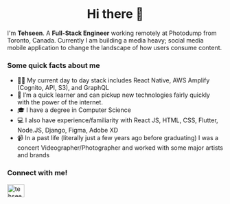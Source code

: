 <h1 align="center">Hi there 👋</h1>

I'm **Tehseen**. A **Full-Stack Engineer** working remotely at Photodump from Toronto, Canada. Currently I am building a media heavy; social media mobile application to change the landscape of how users consume content.

<h3 align="left">Some quick facts about me</h3>

- 🧑‍💻 My current day to day stack includes React Native, AWS Amplify (Cognito, API, S3), and GraphQL
- 🌱 I’m a quick learner and can pickup new technologies fairly quickly with the power of the internet.
- 🎓 I have a degree in Computer Science
- 💻 I also have experience/familiarity with React JS, HTML, CSS, Flutter, Node.JS, Django, Figma, Adobe XD
- 📹 In a past life (literally just a few years ago before graduating) I was a concert Videographer/Photographer and worked with some major artists and brands

<h3 align="left">Connect with me!</h3>
<a href="https://linkedin.com/in/tehseenc" target="blank"><img align="center" src="https://raw.githubusercontent.com/rahuldkjain/github-profile-readme-generator/master/src/images/icons/Social/linked-in-alt.svg" alt="tehseenc linkedin" height="30" width="40" /></a>
<!---
tehseenc/tehseenc is a ✨ special ✨ repository because its `README.md` (this file) appears on your GitHub profile.
You can click the Preview link to take a look at your changes.
--->

